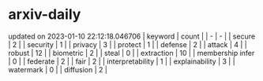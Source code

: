 # arxiv-daily
updated on 2023-01-10 22:12:18.046706
| keyword | count |
| - | - |
| secure | 2 |
| security | 1 |
| privacy | 3 |
| protect | 1 |
| defense | 2 |
| attack | 4 |
| robust | 12 |
| biometric | 2 |
| steal | 0 |
| extraction | 10 |
| membership infer | 0 |
| federate | 2 |
| fair | 2 |
| interpretability | 1 |
| explainability | 3 |
| watermark | 0 |
| diffusion | 2 |
